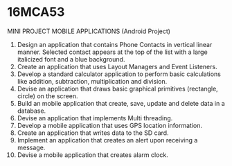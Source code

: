 # 16MCA53
MINI PROJECT MOBILE APPLICATIONS (Android Project)

1. Design an application that contains Phone Contacts in vertical linear manner. Selected contact
appears at the top of the list with a large italicized font and a blue background.
2. Create an application that uses Layout Managers and Event Listeners.
3. Develop a standard calculator application to perform basic calculations like addition, subtraction,
multiplication and division.
4. Devise an application that draws basic graphical primitives (rectangle, circle) on the screen.
5. Build an mobile application that create, save, update and delete data in a database.
6. Devise an application that implements Multi threading.
7. Develop a mobile application that uses GPS location information.
8. Create an application that writes data to the SD card.
9. Implement an application that creates an alert upon receiving a message.
10. Devise a mobile application that creates alarm clock.